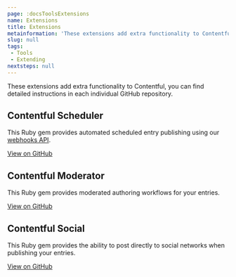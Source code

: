 ```yaml
---
page: :docsToolsExtensions
name: Extensions
title: Extensions
metainformation: 'These extensions add extra functionality to Contentful, you can find detailed instructions in each individual GitHub repository.'
slug: null
tags:
 - Tools
 - Extending
nextsteps: null
---
```


These extensions add extra functionality to Contentful, you can find detailed instructions in each individual GitHub repository.

## Contentful Scheduler

This Ruby gem provides automated scheduled entry publishing using our [webhooks API](/developers/docs/references/content-management-api/#/reference/webhooks).

[View on GitHub](https://github.com/contentful/contentful-scheduler.rb)

## Contentful Moderator

This Ruby gem provides moderated authoring workflows for your entries.

[View on GitHub](https://github.com/contentful/contentful-moderator.rb)

## Contentful Social

This Ruby gem provides the ability to post directly to social networks when publishing your entries.

[View on GitHub](https://github.com/contentful/contentful-social.rb)
